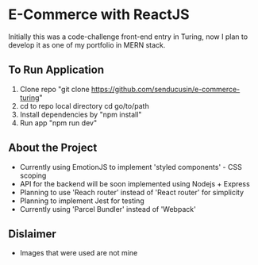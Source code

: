 # E-Commerce with ReactJS
Initially this was a code-challenge front-end entry in Turing, now I plan to develop it as one of my portfolio in MERN stack.

## To Run Application
1. Clone repo "git clone https://github.com/senducusin/e-commerce-turing"
2. cd to repo local directory cd go/to/path
3. Install dependencies by "npm install"
4. Run app "npm run dev"

## About the Project
* Currently using EmotionJS to implement 'styled components' - CSS scoping
* API for the backend will be soon implemented using Nodejs + Express
* Planning to use 'Reach router' instead of 'React router' for simplicity
* Planning to implement Jest for testing
* Currently using 'Parcel Bundler' instead of 'Webpack'

## Dislaimer
* Images that were used are not mine
